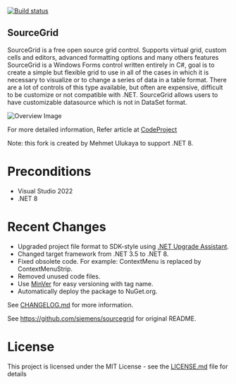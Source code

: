[![Build status](https://ci.appveyor.com/api/projects/status/19e7evu87w8uhr74?svg=true)](https://ci.appveyor.com/project/huanlin/SourceGrid)
## SourceGrid

SourceGrid is a free open source grid control. Supports virtual grid, custom cells and editors, advanced formatting options and many others features
SourceGrid is a Windows Forms control written entirely in C#, goal is to create a simple but flexible grid to use in all of the cases in which it is necessary to visualize or to change a series of data in a table format. There are a lot of controls of this type available, but often are expensive, difficult to be customize or not compatible with .NET. SourceGrid allows users to have customizable datasource which is not in DataSet format.

![Overview Image](/Doc/Images/SourceGrid_Overview.png)

For more detailed information, Refer article at [CodeProject](https://www.codeproject.com/Articles/3531/SourceGrid-Open-Source-C-Grid-Control)

Note: this fork is created by Mehmet Ulukaya to support .NET 8.

# Preconditions

- Visual Studio 2022
- .NET 8

# Recent Changes

- Upgraded project file format to SDK-style using [.NET Upgrade Assistant](https://docs.microsoft.com/en-us/dotnet/core/porting/upgrade-assistant-overview).
- Changed target framework from .NET 3.5 to .NET 8.
- Fixed obsolete code. For example: ContextMenu is replaced by ContextMenuStrip.
- Removed unused code files.
- Use [MinVer](https://github.com/adamralph/minver) for easy versioning with tag name.
- Automatically deploy the package to NuGet.org.

See [CHANGELOG.md](CHANGELOG.md) for more information.

See https://github.com/siemens/sourcegrid for original README.

# License
This project is licensed under the MIT License - see the [LICENSE.md](https://github.com/siemens/sourcegrid/blob/master/LICENSE) file for details 


